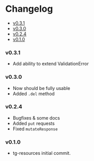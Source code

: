 <!-- START doctoc generated TOC please keep comment here to allow auto update -->
<!-- DON'T EDIT THIS SECTION, INSTEAD RE-RUN doctoc TO UPDATE -->
# Changelog

- [v0.3.1](#v031)
- [v0.3.0](#v030)
- [v0.2.4](#v024)
- [v0.1.0](#v010)

<!-- END doctoc generated TOC please keep comment here to allow auto update -->

### v0.3.1

 * Add ability to extend ValidationError

### v0.3.0

 * Now should be fully usable
 * Added `.del` method


### v0.2.4

 * Bugfixes & some docs
 * Added `put` requests
 * Fixed `mutateResponse`

### v0.1.0

  * tg-resources initial commit.

